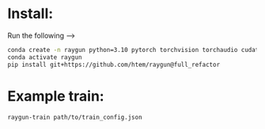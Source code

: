 # Install:
Run the following -->
```bash
conda create -n raygun python=3.10 pytorch torchvision torchaudio cudatoolkit=11.3 -c pytorch -c nvidia
conda activate raygun
pip install git+https://github.com/htem/raygun@full_refactor

```

# Example train:
```bash
raygun-train path/to/train_config.json
```